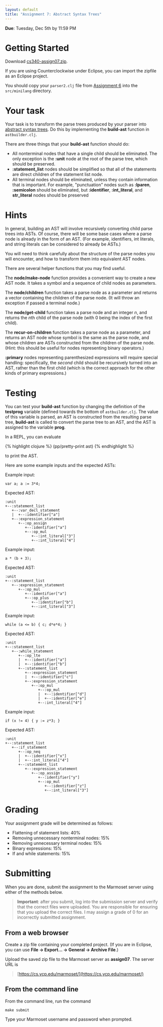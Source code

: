 ```yaml
---
layout: default
title: "Assignment 7: Abstract Syntax Trees"
---
```


**Due**: Tuesday, Dec 5th by 11:59 PM

# Getting Started

Download [cs340-assign07.zip](cs340-assign07.zip).

If you are using Counterclockwise under Eclipse, you can import the zipfile as an Eclipse project.

You should copy your `parser2.clj` file from [Assignment 6](assign06.html) into the `src/minilang` directory.

# Your task

Your task is to transform the parse trees produced by your parser into [abstract syntax trees](../lectures/lecture06.html).  Do this by implementing the **build-ast** function in `astbuilder.clj`.

There are three things that your **build-ast** function should do:

* All nonterminal nodes that have a single child should be eliminated.  The only exception is the **:unit** node at the root of the parse tree, which should be preserved.
* **:statement\_list** nodes should be simplified so that all of the statements are direct children of the statement list node.
* All terminal nodes should be eliminated, unless they contain information that is important.  For example, "punctuation" nodes such as **:lparen**, **:semicolon** should be eliminated, but **:identifier**, **:int\_literal**, and **str\_literal** nodes should be preserved

# Hints

In general, building an AST will involve recursively converting child parse trees into ASTs.  Of course, there will be some base cases where a parse node is already in the form of an AST.  (For example, identifiers, int literals, and string literals can be considered to already be ASTs.)

You will need to think carefully about the structure of the parse nodes you will encounter, and how to transform them into equivalent AST nodes.

There are several helper functions that you may find useful.

The **node/make-node** function provides a convenient way to create a new AST node.  It takes a symbol and a sequence of child nodes as parameters.

The **node/children** function takes a parse node as a parameter and returns a vector containing the children of the parse node.  (It will throw an exception if passed a terminal node.)

The **node/get-child** function takes a parse node and an integer *n*, and returns the *n*th child of the parse node (with 0 being the index of the first child).

The **recur-on-children** function takes a parse node as a parameter, and returns an AST node whose symbol is the same as the parse node, and whose children are ASTs constructed from the children of the parse node.  (Hint: this should be useful for nodes representing binary operators.)

**:primary** nodes representing parenthesized expressions will require special handling: specifically, the *second* child should be recursively turned into an AST, rather than the first child (which is the correct approach for the other kinds of primary expressions.)

# Testing

You can test your **build-ast** function by changing the definition of the **testprog** variable (defined towards the bottom of `astbuilder.clj`.  The value of this variable is parsed, an AST is constructed from the resulting parse tree, **build-ast** is called to convert the parse tree to an AST, and the AST is assigned to the variable **prog**.

In a REPL, you can evaluate

{% highlight clojure %}
(pp/pretty-print ast)
{% endhighlight %}

to print the AST.

Here are some example inputs and the expected ASTs:

Example input:

    var a; a := 3*4;

Expected AST:

    :unit
    +--:statement_list
       +--:var_decl_statement
       |  +--:identifier["a"]
       +--:expression_statement
          +--:op_assign
             +--:identifier["a"]
             +--:op_mul
                +--:int_literal["3"]
                +--:int_literal["4"]

Example input:

    a * (b + 3);

Expected AST:

    :unit
    +--:statement_list
       +--:expression_statement
          +--:op_mul
             +--:identifier["a"]
             +--:op_plus
                +--:identifier["b"]
                +--:int_literal["3"]

Example input:

    while (a <= b) { c; d*e*4; }

Expected AST:

    :unit
    +--:statement_list
       +--:while_statement
          +--:op_lte
          |  +--:identifier["a"]
          |  +--:identifier["b"]
          +--:statement_list
             +--:expression_statement
             |  +--:identifier["c"]
             +--:expression_statement
                +--:op_mul
                   +--:op_mul
                   |  +--:identifier["d"]
                   |  +--:identifier["e"]
                   +--:int_literal["4"]

Example input:

    if (x != 4) { y := z*3; }

Expected AST:

    :unit
    +--:statement_list
       +--:if_statement
          +--:op_neq
          |  +--:identifier["x"]
          |  +--:int_literal["4"]
          +--:statement_list
             +--:expression_statement
                +--:op_assign
                   +--:identifier["y"]
                   +--:op_mul
                      +--:identifier["z"]
                      +--:int_literal["3"]

# Grading

Your assignment grade will be determined as follows:

* Flattening of statement lists: 40%
* Removing unnecessary nonterminal nodes: 15%
* Removing unnecessary terminal nodes: 15%
* Binary expressions: 15%
* If and while statements: 15%

# Submitting

When you are done, submit the assignment to the Marmoset server using either of the methods below.

> **Important**: after you submit, log into the submission server and verify that the correct files were uploaded. You are responsible for ensuring that you upload the correct files. I may assign a grade of 0 for an incorrectly submitted assignment.

From a web browser
------------------

Create a zip file containing your completed project.  (If you are in Eclipse, you can use **File &rarr; Export... &rarr; General &rarr; Archive File**.)

Upload the saved zip file to the Marmoset server as **assign07**. The server URL is

> [https://cs.ycp.edu/marmoset/](https://cs.ycp.edu/marmoset/)

From the command line
---------------------

From the command line, run the command

    make submit

Type your Marmoset username and password when prompted.
